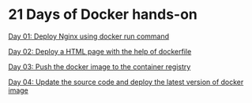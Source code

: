 # 21 Days of Docker hands-on

[Day 01: Deploy Nginx using docker run command](./Day01/README.md)

[Day 02: Deploy a HTML page with the help of dockerfile](./Day02/README.md)

[Day 03: Push the docker image to the container registry](./Day03/README.md)

[Day 04: Update the source code and deploy the latest version of docker image](./Day04/README.md)